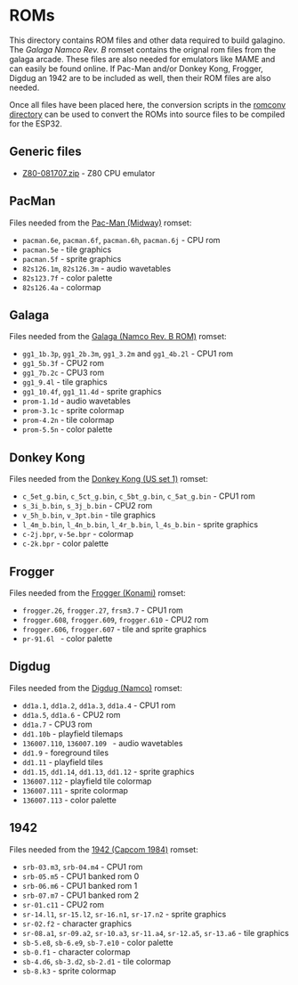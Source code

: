 # ROMs

This directory contains ROM files and other data required to build
galagino. The *Galaga Namco Rev. B* romset contains the orignal rom
files from the galaga arcade. These files are also needed for
emulators like MAME and can easily be found online. If Pac-Man and/or
Donkey Kong, Frogger, Digdug an 1942 are to be included as well, then
their ROM files are also needed.

Once all files have been placed here, the conversion scripts
in the [romconv directory](../romconv) can be used to convert
the ROMs into source files to be compiled for the ESP32.

## Generic files

* [Z80-081707.zip](https://fms.komkon.org/EMUL8/Z80-081707.zip) - Z80 CPU emulator

## PacMan

Files needed from the [Pac-Man (Midway)](https://www.bing.com/search?q=pacman+midway+arcade+rom) romset:

* ```pacman.6e```, ```pacman.6f```, ```pacman.6h```, ```pacman.6j``` - CPU rom
* ```pacman.5e``` - tile graphics
* ```pacman.5f``` - sprite graphics
* ```82s126.1m```, ```82s126.3m``` - audio wavetables
* ```82s123.7f``` - color palette
* ```82s126.4a``` - colormap

## Galaga

Files needed from the [Galaga (Namco Rev. B ROM)](https://www.bing.com/search?q=galaga+namco+b+rom) romset:

* ```gg1_1b.3p```, ```gg1_2b.3m```, ```gg1_3.2m``` and ```gg1_4b.2l``` - CPU1 rom
* ```gg1_5b.3f``` - CPU2 rom
* ```gg1_7b.2c``` - CPU3 rom
* ```gg1_9.4l``` - tile graphics
* ```gg1_10.4f```, ```gg1_11.4d``` - sprite graphics
* ```prom-1.1d``` - audio wavetables
* ```prom-3.1c``` - sprite colormap
* ```prom-4.2n``` - tile colormap
* ```prom-5.5n``` - color palette

## Donkey Kong

Files needed from the [Donkey Kong (US set 1)](https://www.bing.com/search?q=donkey+kong+arcade+rom) romset:

* ```c_5et_g.bin```, ```c_5ct_g.bin```, ```c_5bt_g.bin```, ```c_5at_g.bin``` - CPU1 rom
* ```s_3i_b.bin```, ```s_3j_b.bin``` - CPU2 rom
* ```v_5h_b.bin```, ```v_3pt.bin``` - tile graphics
* ```l_4m_b.bin```, ```l_4n_b.bin```, ```l_4r_b.bin```, ```l_4s_b.bin``` - sprite graphics
* ```c-2j.bpr```, ```v-5e.bpr``` - colormap
* ```c-2k.bpr``` - color palette

## Frogger

Files needed from the [Frogger (Konami)](https://www.bing.com/search?q=frogger+konami+arcade+rom) romset:

* ```frogger.26```, ```frogger.27```, ```frsm3.7``` - CPU1 rom
* ```frogger.608```, ```frogger.609```, ```frogger.610``` - CPU2 rom
* ```frogger.606```, ```frogger.607``` - tile and sprite graphics
* ```pr-91.6l ``` - color palette

## Digdug

Files needed from the [Digdug (Namco)](https://www.bing.com/search?q=digdug+namco+arcade+rom) romset:

* ```dd1a.1```, ```dd1a.2```, ```dd1a.3```, ```dd1a.4``` - CPU1 rom
* ```dd1a.5```, ```dd1a.6``` - CPU2 rom
* ```dd1a.7``` - CPU3 rom
* ```dd1.10b``` - playfield tilemaps
* ```136007.110```, ```136007.109 ``` - audio wavetables
* ```dd1.9``` - foreground tiles
* ```dd1.11``` - playfield tiles
* ```dd1.15```, ```dd1.14```, ```dd1.13```, ```dd1.12``` - sprite graphics
* ```136007.112``` - playfield tile colormap
* ```136007.111``` - sprite colormap
* ```136007.113``` - color palette

## 1942

Files needed from the [1942 (Capcom 1984)](https://www.bing.com/search?q=1942+arcade+rom) romset:

* ```srb-03.m3```, ```srb-04.m4``` - CPU1 rom
* ```srb-05.m5``` - CPU1 banked rom 0
* ```srb-06.m6``` - CPU1 banked rom 1
* ```srb-07.m7``` - CPU1 banked rom 2
* ```sr-01.c11``` - CPU2 rom
* ```sr-14.l1```, ```sr-15.l2```, ```sr-16.n1```, ```sr-17.n2``` - sprite graphics
* ```sr-02.f2``` - character graphics
* ```sr-08.a1```, ```sr-09.a2```, ```sr-10.a3```, ```sr-11.a4```, ```sr-12.a5```, ```sr-13.a6``` - tile graphics
* ```sb-5.e8```, ```sb-6.e9```, ```sb-7.e10``` - color palette
* ```sb-0.f1``` - character colormap
* ```sb-4.d6```, ```sb-3.d2```, ```sb-2.d1``` - tile colormap
* ```sb-8.k3``` - sprite colormap
